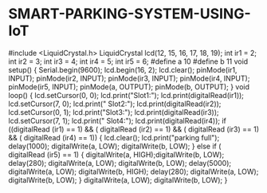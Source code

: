 # SMART-PARKING-SYSTEM-USING-IoT
#include <LiquidCrystal.h>
LiquidCrystal lcd(12, 15, 16, 17, 18, 19); int ir1 =
2; int ir2 = 3; int ir3 = 4;
int ir4 = 5; int ir5 = 6; #define a 10 #define b 11 
void setup()
{
Serial.begin(9600); lcd.begin(16, 2); 
lcd.clear(); pinMode(ir1, INPUT); pinMode(ir2, 
INPUT); pinMode(ir3, INPUT); pinMode(ir4, INPUT); 
pinMode(ir5, INPUT);
pinMode(a, OUTPUT); pinMode(b, OUTPUT);
}
void loop()
{
lcd.setCursor(0, 0); lcd.print("Slot1:");
lcd.print(digitalRead(ir1)); lcd.setCursor(7, 0); 
lcd.print(" Slot2:"); lcd.print(digitalRead(ir2)); 
lcd.setCursor(0, 1); lcd.print("Slot3:");
lcd.print(digitalRead(ir3)); lcd.setCursor(7, 1); 
lcd.print(" Slot4:"); lcd.print(digitalRead(ir4)); 
if ((digitalRead (ir1) == 1) && ( digitalRead (ir2)
== 1) && ( digitalRead (ir3) == 1) && ( digitalRead 
(ir4) == 1))
{
lcd.clear(); lcd.print("parking full"); 
delay(1000); digitalWrite(a, LOW); 
digitalWrite(b, LOW);
}
else if ( digitalRead (ir5) == 1)
{
digitalWrite(a, HIGH);digitalWrite(b, LOW); 
delay(280); digitalWrite(a, LOW); 
digitalWrite(b, LOW); delay(5000); 
digitalWrite(a, LOW); digitalWrite(b, HIGH); 
delay(280); digitalWrite(a, LOW); 
digitalWrite(b, LOW); }
digitalWrite(a, LOW); digitalWrite(b, LOW); }
